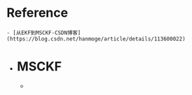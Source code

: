 # Reference
	- [从EKF到MSCKF-CSDN博客](https://blog.csdn.net/hanmoge/article/details/113600022)
- # MSCKF
	-